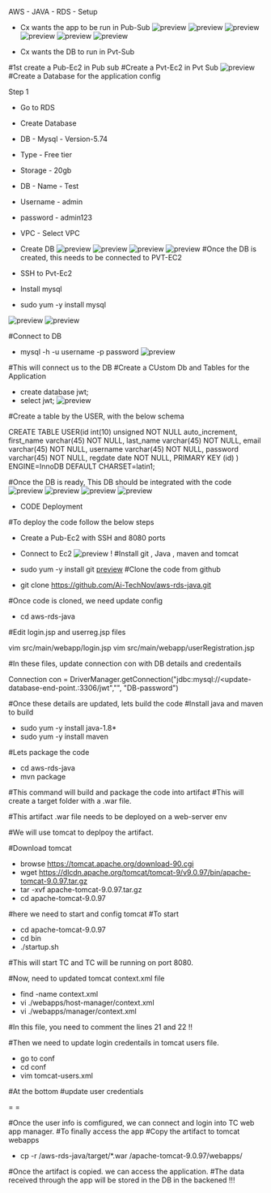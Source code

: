 AWS - JAVA - RDS - Setup

- Cx wants the app to be run in Pub-Sub
![preview](images/RDS1.png)
![preview](images/RDS2.png)
![preview](images/RDS3.png)
![preview](images/RDS4.png)
![preview](images/RDS5.png)
![preview](images/RDS6.png)

- Cx wants the DB to run in Pvt-Sub

#1st create a Pub-Ec2 in Pub sub
#Create a Pvt-Ec2 in Pvt Sub
![preview](images/RDS19.png)
#Create a Database for the application config

Step 1

- Go to RDS
- Create Database
- DB - Mysql - Version-5.74
- Type - Free tier
- Storage - 20gb
- DB - Name - Test
- Username - admin
- password - admin123
- VPC - Select VPC
- Create DB
![preview](images/RDS7.png)
![preview](images/RDS8.png)
![preview](images/RDS9.png)
![preview](images/RDS10.png)
#Once the DB is created, this needs to be connected to PVT-EC2

- SSH to Pvt-Ec2
- Install mysql 
- sudo yum -y install mysql

![preview](images/RDS11.png)
![preview](images/RDS12.png)

#Connect to DB
- mysql -h <data-base-end-point> -u username -p password
![preview](images/RDS10.png)

#This will connect us to the DB
#Create a CUstom Db and Tables for the Application

- create database jwt;
- select jwt;
![preview](images/RDS13.png)

#Create a table by the USER, with the below schema

CREATE TABLE USER(id int(10) unsigned NOT NULL auto_increment,
first_name varchar(45) NOT NULL,
last_name varchar(45) NOT NULL,
email varchar(45) NOT NULL,
username varchar(45) NOT NULL,
password varchar(45) NOT NULL,
regdate date NOT NULL, 
PRIMARY KEY  (id) ) ENGINE=InnoDB DEFAULT CHARSET=latin1;

#Once the DB is ready, This DB should be integrated with the code
![preview](images/RDS14.png)
![preview](images/RDS15.png)
![preview](images/RDS16.png)
![preview](images/RDS17.png)


- CODE Deployment

#To deploy the code follow the below steps

- Create a Pub-Ec2 with SSH and 8080 ports
- Connect to Ec2
![preview](images/RDS18.png)
!
#Install git , Java , maven and tomcat

- sudo yum -y install git
[preview](images/RDS20.png)
#Clone the code from github
- git clone https://github.com/Ai-TechNov/aws-rds-java.git

#Once code is cloned, we need update config

- cd aws-rds-java

#Edit login.jsp and userreg.jsp files

vim src/main/webapp/login.jsp
vim src/main/webapp/userRegistration.jsp

#In these files, update connection con with DB details and credentails

Connection con = DriverManager.getConnection("jdbc:mysql://<update-database-end-point.:3306/jwt","<DB-user-name>", "DB-password")

#Once these details are updated, lets build the code
#Install java and maven to build

- sudo yum -y install java-1.8*
- sudo yum -y install maven

#Lets package the code

- cd aws-rds-java
- mvn package

#This command will build and package the code into artifact
#This will create a target folder with a .war file.

#This artifact .war file needs to be deployed on a web-server env

#We will use tomcat to deplpoy the artifact. 


#Download tomcat
- browse https://tomcat.apache.org/download-90.cgi
- wget https://dlcdn.apache.org/tomcat/tomcat-9/v9.0.97/bin/apache-tomcat-9.0.97.tar.gz
- tar -xvf apache-tomcat-9.0.97.tar.gz
- cd apache-tomcat-9.0.97

#here we need to start and config tomcat
#To start

- cd apache-tomcat-9.0.97
- cd bin
- ./startup.sh

#This will start TC and TC will be running on port 8080.

#Now, need to updated tomcat context.xml file

- find -name context.xml
- vi ./webapps/host-manager/context.xml
- vi ./webapps/manager/context.xml

#In this file, you need to comment the lines 21 and 22 !!

#Then we need to update login credentails in tomcat users file.

- go to conf 
- cd conf
- vim tomcat-users.xml

#At the bottom
#update user credentials

<role-name>=
<user-name>=
</tomcat-user>

#Once the user info is comfigured, we can connect and login into TC web app manager.
#To finally access the app
#Copy the artifact to tomcat webapps

- cp -r /aws-rds-java/target/*.war /apache-tomcat-9.0.97/webapps/

#Once the artifact is copied. we can access the application.
#The data received through the app will be stored in the DB in the backened !!!